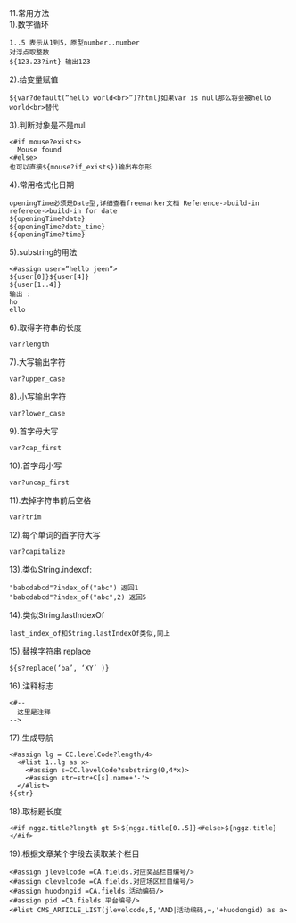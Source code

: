 11.常用方法<br/>
1).数字循环
```
1..5 表示从1到5，原型number..number
对浮点取整数
${123.23?int} 输出123
```
2).给变量赋值
```
${var?default(“hello world<br>”)?html}如果var is null那么将会被hello world<br>替代
```
3).判断对象是不是null
```
<#if mouse?exists>
  Mouse found
<#else>
也可以直接${mouse?if_exists})输出布尔形
```
4).常用格式化日期
```
openingTime必须是Date型,详细查看freemarker文档 Reference->build-in referece->build-in for date
${openingTime?date}
${openingTime?date_time}
${openingTime?time}
```
5).substring的用法
```
<#assign user=”hello jeen”>
${user[0]}${user[4]}
${user[1..4]}
输出 :
ho
ello  
```
6).取得字符串的长度
```
var?length
```
7).大写输出字符
```
var?upper_case
```
8).小写输出字符
```
var?lower_case
```
9).首字母大写
```
var?cap_first
```
10).首字母小写
```
var?uncap_first
```
11).去掉字符串前后空格
```
var?trim
```
12).每个单词的首字符大写
```
var?capitalize
```
13).类似String.indexof: 
```
"babcdabcd"?index_of("abc") 返回1
"babcdabcd"?index_of("abc",2) 返回5
```
14).类似String.lastIndexOf
```
last_index_of和String.lastIndexOf类似,同上
```
15).替换字符串 replace
```
${s?replace(‘ba’, ‘XY’ )}
```
16).注释标志
```
<#-- 
  这里是注释
-->
```
17).生成导航
```
<#assign lg = CC.levelCode?length/4>
  <#list 1..lg as x>
    <#assign s=CC.levelCode?substring(0,4*x)>
    <#assign str=str+C[s].name+'-'>
  </#list>
${str}
```
18).取标题长度
```
<#if nggz.title?length gt 5>${nggz.title[0..5]}<#else>${nggz.title}</#if>
```
19).根据文章某个字段去读取某个栏目
```
<#assign jlevelcode =CA.fields.对应奖品栏目编号/>
<#assign clevelcode =CA.fields.对应场区栏目编号/>
<#assign huodongid =CA.fields.活动编码/>
<#assign pid =CA.fields.平台编号/>
<#list CMS_ARTICLE_LIST(jlevelcode,5,'AND|活动编码,=,'+huodongid) as a>
```
